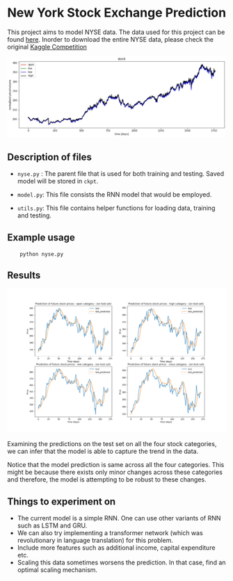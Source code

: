 # New York Stock Exchange Prediction

This project aims to model NYSE data. The data used for this project can be found [here](data/prices-split-adjusted.csv). Inorder to download the entire NYSE data, please check the original [Kaggle Competition](https://www.kaggle.com/dgawlik/nyse)

![image](figs/data.png) 

## Description of files

* `nyse.py` : The parent file that is used for both training and testing. Saved model will be stored in `ckpt`.

* `model.py`: This file consists the RNN model that would be employed.

* `utils.py`: This file contains helper functions for loading data, training and testing.

## Example usage

```
    python nyse.py
```

## Results

![image](figs/results.png)

Examining the predictions on the test set on all the four stock categories, we can infer that the model is able to capture the trend in the data. 

Notice that the model prediction is same across all the four categories. This might be because there exists only minor changes across these categories and therefore, the model is attempting to be robust to these changes.

## Things to experiment on

* The current model is a simple RNN. One can use other variants of RNN such as LSTM and GRU.
* We can also try implementing a transformer network (which was revolutionary in language translation) for this problem.
* Include more features such as additional income, capital expenditure etc.
* Scaling this data sometimes worsens the prediction. In that case, find an optimal scaling mechanism.



